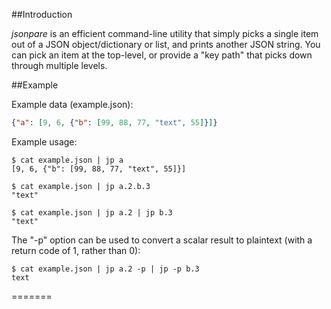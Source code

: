 ##Introduction

*jsonpare* is an efficient command-line utility that simply picks a single item 
out of a JSON object/dictionary or list, and prints another JSON string. You 
can pick an item at the top-level, or provide a "key path" that picks down 
through multiple levels.

##Example

Example data (example.json):

```json
{"a": [9, 6, {"b": [99, 88, 77, "text", 55]}]}
```

Example usage:

```
$ cat example.json | jp a
[9, 6, {"b": [99, 88, 77, "text", 55]}]

$ cat example.json | jp a.2.b.3
"text"

$ cat example.json | jp a.2 | jp b.3
"text"
```

The "-p" option can be used to convert a scalar result to plaintext (with a
return code of 1, rather than 0):

```
$ cat example.json | jp a.2 -p | jp -p b.3
text
```
=======
